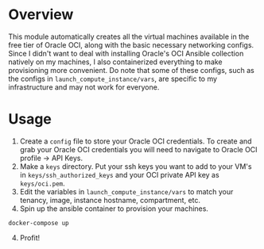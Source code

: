 # Overview
This module automatically creates all the virtual machines available in the free tier of Oracle OCI, along with the basic necessary networking configs. Since I didn't want to deal with installing Oracle's OCI Ansible collection natively on my machines, I also containerized everything to make provisioning more convenient. Do note that some of these configs, such as the configs in `launch_compute_instance/vars`, are specific to my infrastructure and may not work for everyone.

# Usage
1. Create a `config` file to store your Oracle OCI credentials. To create and grab your Oracle OCI credentials you will need to navigate to Oracle OCI profile -> API Keys.
2. Make a `keys` directory. Put your ssh keys you want to add to your VM's in `keys/ssh_authorized_keys` and your OCI private API key as `keys/oci.pem`.
3. Edit the variables in `launch_compute_instance/vars` to match your tenancy, image, instance hostname, compartment, etc.
4. Spin up the ansible container to provision your machines.
```
docker-compose up
```
4. Profit!

